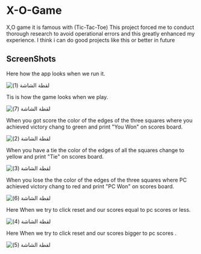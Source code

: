 # X-O-Game
X,O game it is famous with (Tic-Tac-Toe) 
This project forced me to conduct thorough research to avoid operational errors and this greatly enhanced my experience.
I think i can do good projects like this or better in future

## ScreenShots
Here how the app looks when we run it.

![‏‏لقطة الشاشة (1)](https://github.com/user-attachments/assets/84b3f0ac-f378-41bd-8568-8f3d3fb77d92)

Tis is how the game looks when we play. 

![‏‏لقطة الشاشة (7)](https://github.com/user-attachments/assets/1a8c3926-b59e-4143-ba4e-b5d0fda3c384)


When you got score the color of the edges of the three squares where you achieved victory chang to green and print "You Won" on scores board.

![‏‏لقطة الشاشة (2)](https://github.com/user-attachments/assets/db006807-d6a2-40f5-8078-9a4d20115730)

When you have a tie the color of the edges of all the squares change to yellow and print "Tie" on scores board.

![‏‏لقطة الشاشة (3)](https://github.com/user-attachments/assets/7f044f4a-e930-4b14-903d-aa6306c44abb)

When you lose the the color of the edges of the three squares where PC achieved victory chang to red and print "PC Won" on scores board.

![‏‏لقطة الشاشة (6)](https://github.com/user-attachments/assets/477774a6-344c-47f5-99fd-adf8b648eaff)

Here When we try to click reset and our scores equal to pc scores or less.

![‏‏لقطة الشاشة (4)](https://github.com/user-attachments/assets/d22982f5-2d2f-4d11-9c29-af27051c40ed)

Here When we try to click reset and our scores bigger to pc scores .

![‏‏لقطة الشاشة (5)](https://github.com/user-attachments/assets/f7b8368d-1040-4ba9-a58b-43ef24466c85)
